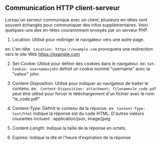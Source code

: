 ## Communication HTTP client-serveur

Lorsqu'un serveur communique avec un client, plusieurs en-têtes sont souvent échangés pour communiquer des infos supplémentaires. Voici quelques-uns des en-têtes couranmment envoyés par un serveur PHP.

1. Location: Utilisé pour rediriiger le navigateur vers une autre page.

ex: L'en-tête ` Location: https://example.com` provoquera une redirection vers le site Web https://example.com

2. Set-Cookie: Utilisé pour définir des cookies dans le navigateur.
ex: `Set-Cookie: username=john` definit un cookie nommé "username" avec la "valeur" john

3. Content-Disposition: Utilisé pour indiquer au navigateur de traiter le contenu.
ex: ` Content-Disposition: attachment; filename=le_code.pdf` 
peut être utilisé pour forcer le téléchargement d'un fichier avec le nom "le_code.pdf"

4. Content-Type: Définit le contenu de la réponse.
ex ` Content-Type: text/html` indique la réponse est du code HTML. D'autres valeurs courantes incluent : application/json, image/jpeg

5. Content-Length: Indique la taille de la réponse en octets.

6. Expires: Indique la dte et l'heure d'expiration de la réponse